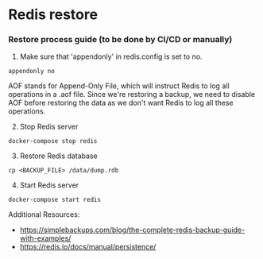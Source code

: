 # Redis restore

### Restore process guide (to be done by CI/CD or manually)

1. Make sure that 'appendonly' in redis.config is set to no.
```shell
appendonly no
```
AOF stands for Append-Only File, which will instruct Redis to log all operations in a .aof file.
Since we're restoring a backup, we need to disable AOF before restoring the data as we don't want 
Redis to log all these operations.

2. Stop Redis server
```shell
docker-compose stop redis
```

3. Restore Redis database
```shell
cp <BACKUP_FILE> /data/dump.rdb
```

4. Start Redis server
```shell
docker-compose start redis
```

Additional Resources:
- https://simplebackups.com/blog/the-complete-redis-backup-guide-with-examples/
- https://redis.io/docs/manual/persistence/